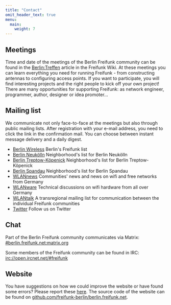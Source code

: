 ```yaml
---
title: "Contact"
omit_header_text: true
menu:
  main:
    weight: 7
---
```


## Meetings

Time and date of the meetings of the Berlin Freifunk community can be found in the [Berlin:Treffen](https://wiki.freifunk.net/Berlin:Treffen) article in the Freifunk Wiki. At these meetings you can learn everything you need for running Freifunk - from constructing antennas to configuring access points. If you want to participate, you will find interesting projects and the right people to kick off your own project! There are many opportunities for supporting Freifunk: as network engineer, programmer, author, designer or idea promoter...

## Mailing list

We communicate not only face-to-face at the meetings but also through public mailing lists. After registration with your e-mail address, you need to click the link in the confirmation mail. You can choose between instant message delivery and a daily digest.

* [Berlin Wireless](https://lists.berlin.freifunk.net/cgi-bin/mailman/listinfo/berlin) Berlin's Freifunk list
* [Berlin Neukölln](https://lists.spline.inf.fu-berlin.de/mailman/listinfo/ff-nk) Neighborhood's list for Berlin Neukölln
* [Berlin Treptow-Köpenick](https://www.geroedel.de/mailman/listinfo/freifunk-tk) Neighborhood's list for Berlin Treptow-Köpenick
* [Berlin Spandau](https://www.geroedel.de/mailman/listinfo/ff-spandau) Neighborhood's list for Berlin Spandau
* [WLANnews](https://lists.freifunk.net/mailman/listinfo/wlannews-freifunk.net) Communities' news and news on wifi and free networks from Germany
* [WLANware](https://lists.freifunk.net/mailman/listinfo/wlanware-freifunk.net) Technical discussions on wifi hardware from all over Germany
* [WLANtalk](https://lists.freifunk.net/mailman/listinfo/wlantalk-freifunk.net) A transregional mailing list for communication between the individual Freifunk communities
* [Twitter](https://twitter.com/freifunk_berlin) Follow us on Twitter

## Chat

Part of the Berlin Freifunk community communicates via Matrix: [#berlin.freifunk.net:matrix.org](https://matrix.to/#/#berlin.freifunk.net:matrix.org)

Some members of the Freifunk community can be found in IRC: [irc://open.ircnet.net/#freifunk](irc://open.ircnet.net/#freifunk)

## Website

You have suggestions on how we could improve the website or have found some errors? Please report these [here](https://github.com/freifunk-berlin/berlin.freifunk.net/issues/new). The source code of the website can be found on [github.com/freifunk-berlin/berlin.freifunk.net](https://github.com/freifunk-berlin/berlin.freifunk.net).
